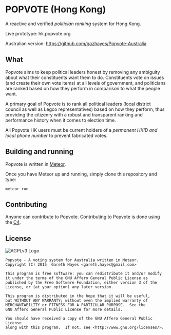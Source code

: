 # POPVOTE (Hong Kong)
A reactive and verified *politician ranking* system for Hong Kong.

Live prototype: hk.popvote.org

Australian version: https://github.com/gazhayes/Popvote-Australia

## What
Popvote aims to keep political leaders honest by removing any ambiguity about what their constituents want them to do. Constituents vote on issues (and create their own vote items) at all levels of government, and politicians are ranked based on how they perform in comparison to what the people want.

A primary goal of Popvote is to rank all political leaders (local district council as well as Legco representatives) based on how they perform, thus providing the citizenry with a robust and transparent ranking and performance history when it comes to election time.

All Popvote HK users must be current holders of a *permanent HKID and local phone number* to prevent fabricated votes.
## Building and running
Popvote is written in [Meteor](https://www.meteor.com/install "Meteor Install Guide").

Once you have Meteor up and running, simply clone this repository and type:
```
meteor run
```
## Contributing
Anyone can contribute to Popvote. Contributing to Popvote is done using the [C4](https://github.com/gazhayes/popvote/wiki/Contributing-Patches).

## License
![AGPLv3 Logo](http://www.gnu.org/graphics/agplv3-155x51.png)

    Popvote - A voting system for Australia written in Meteor.
    Copyright (C) 2015  Gareth Hayes <gareth.hayes@gmail.com>

    This program is free software: you can redistribute it and/or modify
    it under the terms of the GNU Affero General Public License as
    published by the Free Software Foundation, either version 3 of the
    License, or (at your option) any later version.

    This program is distributed in the hope that it will be useful,
    but WITHOUT ANY WARRANTY; without even the implied warranty of
    MERCHANTABILITY or FITNESS FOR A PARTICULAR PURPOSE.  See the
    GNU Affero General Public License for more details.

    You should have received a copy of the GNU Affero General Public License
    along with this program.  If not, see <http://www.gnu.org/licenses/>.

